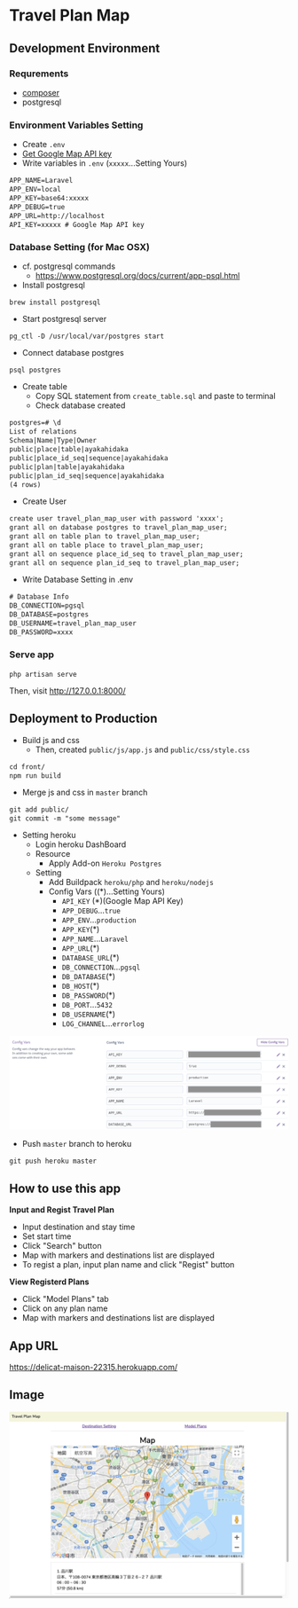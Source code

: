 # Travel Plan Map

## Development Environment

### Requrements
* [composer](https://getcomposer.org/download/)
* postgresql

### Environment Variables Setting
* Create `.env`
* [Get Google Map API key](https://developers.google.com/maps/api-key-best-practices)
* Write variables in `.env` (`xxxxx`...Setting Yours)
```
APP_NAME=Laravel
APP_ENV=local
APP_KEY=base64:xxxxx
APP_DEBUG=true
APP_URL=http://localhost
API_KEY=xxxxx # Google Map API key
```

### Database Setting (for Mac OSX)
* cf. postgresql commands
   * https://www.postgresql.org/docs/current/app-psql.html
* Install postgresql
```
brew install postgresql
```
* Start postgresql server
```
pg_ctl -D /usr/local/var/postgres start
```
* Connect database postgres
```
psql postgres
```
* Create table
   * Copy SQL statement from `create_table.sql` and paste to terminal
   * Check database created

```
postgres=# \d
List of relations
Schema|Name|Type|Owner
public|place|table|ayakahidaka
public|place_id_seq|sequence|ayakahidaka
public|plan|table|ayakahidaka
public|plan_id_seq|sequence|ayakahidaka
(4 rows)
```
* Create User

```
create user travel_plan_map_user with password 'xxxx';
grant all on database postgres to travel_plan_map_user;
grant all on table plan to travel_plan_map_user;
grant all on table place to travel_plan_map_user;
grant all on sequence place_id_seq to travel_plan_map_user;
grant all on sequence plan_id_seq to travel_plan_map_user;
```

* Write Database Setting in .env
```
# Database Info
DB_CONNECTION=pgsql
DB_DATABASE=postgres
DB_USERNAME=travel_plan_map_user
DB_PASSWORD=xxxx
``` 

### Serve app
```
php artisan serve
```
Then, visit http://127.0.0.1:8000/

## Deployment to Production
* Build js and css
   * Then, created `public/js/app.js` and `public/css/style.css`
```
cd front/
npm run build
```
* Merge js and css in `master` branch
```
git add public/
git commit -m "some message"
```
* Setting heroku
    * Login heroku DashBoard
    * Resource
      * Apply Add-on `Heroku Postgres`
    * Setting
       * Add Buildpack `heroku/php` and `heroku/nodejs`
       * Config Vars ((*)...Setting Yours)
          * `API_KEY` (*)(Google Map API Key)
          * `APP_DEBUG`...`true`
          * `APP_ENV`...`production`
          * `APP_KEY`(*)
          * `APP_NAME`...`Laravel`
          * `APP_URL`(*)
          * `DATABASE_URL`(*)
          * `DB_CONNECTION`...`pgsql`
          * `DB_DATABASE`(*)
          * `DB_HOST`(*)
          * `DB_PASSWORD`(*)
          * `DB_PORT`...`5432`
          * `DB_USERNAME`(*)
          * `LOG_CHANNEL`...`errorlog`

<img src="Heroku_config_vars.png">

* Push `master` branch to heroku
```
git push heroku master
```


## How to use this app

**Input and Regist Travel Plan**
- Input destination and stay time
- Set start time
- Click "Search" button
- Map with markers and destinations list are displayed
- To regist a plan, input plan name and click "Regist" button

**View Registerd Plans**
- Click "Model Plans" tab
- Click on any plan name
- Map with markers and destinations list are displayed

## App URL

https://delicat-maison-22315.herokuapp.com/

## Image

<img src="TravelPlanMap_Image.png">
